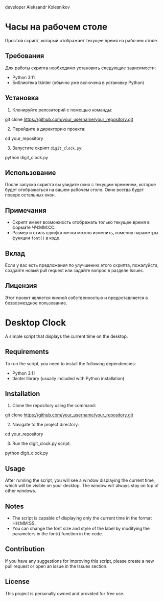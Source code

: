 developer Aleksandr Kolesnikov

# Часы на рабочем столе

Простой скрипт, который отображает текущее время на рабочем столе.

## Требования

Для работы скрипта необходимо установить следующие зависимости:

- Python 3.11
- Библиотека tkinter (обычно уже включена в установку Python)

## Установка

1. Клонируйте репозиторий с помощью команды:

git clone https://github.com/your_username/your_repository.git

2. Перейдите в директорию проекта:

cd your_repository

3. Запустите скрипт `digit_clock.py`:

python digit_clock.py


## Использование

После запуска скрипта вы увидите окно с текущим временем, которое будет отображаться на вашем рабочем столе. Окно всегда будет поверх остальных окон.

## Примечания

- Скрипт имеет возможность отображать только текущее время в формате ЧЧ:ММ:СС.
- Размер и стиль шрифта метки можно изменить, изменив параметры функции `font()` в коде.

## Вклад

Если у вас есть предложения по улучшению этого скрипта, пожалуйста, создайте новый pull request или задайте вопрос в разделе Issues.

## Лицензия

Этот проект является личной собственностью и предоставляется в безвозмездное пользование.


# Desktop Clock

A simple script that displays the current time on the desktop.

## Requirements

To run the script, you need to install the following dependencies:

- Python 3.11
- tkinter library (usually included with Python installation)

## Installation

1. Clone the repository using the command:

git clone https://github.com/your_username/your_repository.git

2. Navigate to the project directory:

cd your_repository

3. Run the digit_clock.py script:

python digit_clock.py

## Usage

After running the script, you will see a window displaying the current time, which will be visible on your desktop. The window will always stay on top of other windows.

## Notes

- The script is capable of displaying only the current time in the format HH:MM:SS.
- You can change the font size and style of the label by modifying the parameters in the font() function in the code.

## Contribution

If you have any suggestions for improving this script, please create a new pull request or open an issue in the Issues section.

## License

This project is personally owned and provided for free use.


